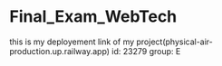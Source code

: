 # Final_Exam_WebTech
this is my deployement link of my project(physical-air-production.up.railway.app)
id: 23279
group: E
